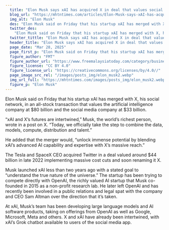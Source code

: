 ```yaml
---
  title: "Elon Musk says xAI has acquired X in deal that values social media site at $33 billion"
  blog_url: "https://mhtntimes.com/articles/Elon-Musk-says-xAI-has-acquired-x-in-deal-that-values-social-media-site-at-$33-billion"
  img_alt: "Elon Musk"
  des: "Elon Musk said on Friday that his startup xAI has merged with X, his social network, in an all-stock transaction that values the artificial intelligence company at $80 billion and the social media company at $33 billion."
  twitter_des:
    "Elon Musk said on Friday that his startup xAI has merged with X, his social network, in an all-stock transaction that values the artificial intelligence company at $80 billion and the social media company at $33 billion."
  twitter_tittle: "Elon Musk says xAI has acquired X in deal that values social media site at $33 billion"
  header_title: "Elon Musk says xAI has acquired X in deal that values social media site at $33 billion"
  page_date: "Mar 28, 2025"
  page_first_p: "Elon Musk said on Friday that his startup xAI has merged with X, his social network, in an all-stock transaction that values the artificial intelligence company at $80 billion and the social media company at $33 billion."
  figure_author: "FMT"
  figure_author_url: "https://www.freemalaysiatoday.com/category/business/2023/12/06/musks-ai-startup-files-to-raise-us1-billion-in-fresh-capital/"
  figure_license: "CC BY 4.0"
  figure_license_url: "https://creativecommons.org/licenses/by/4.0//"
  page_image_src_rel: "/images/posts_img/elon_musk2.webp"
  img_url_full: "https://mhtntimes.com/images/posts_img/elon_musk2.webp"
  figure_p: "Elon Musk"
---
```


Elon Musk said on Friday that his startup xAI has merged with X, his social network, in an all-stock transaction that values the artificial intelligence company at $80 billion and the social media company at $33 billion.

“xAI and X’s futures are intertwined,” Musk, the world’s richest person, wrote in a post on X. “Today, we officially take the step to combine the data, models, compute, distribution and talent.”

He added that the merger would, “unlock immense potential by blending xAI’s advanced AI capability and expertise with X’s massive reach.”

The Tesla and SpaceX CEO acquired Twitter in a deal valued around $44 billion in late 2022 implementing massive cost cuts and soon renaming it X.

Musk launched xAI less than two years ago with a stated goal to “understand the true nature of the universe.” The startup has been trying to compete directly with OpenAI, the richly valued AI startup that Musk co-founded in 2015 as a non-profit research lab. He later left OpenAI and has recently been involved in a public relations and legal spat with the company and CEO Sam Altman over the direction that it’s taken.

At xAI, Musk’s team has been developing large language models and AI software products, taking on offerings from OpenAI as well as Google, Microsoft, Meta and others. X and xAI have already been intertwined, with xAI’s Grok chatbot available to users of the social media app.
